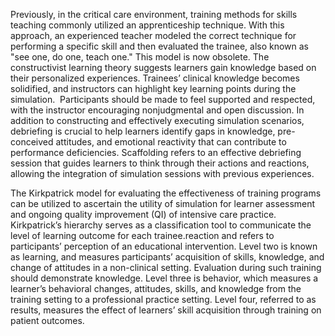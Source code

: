 Previously, in the critical care environment, training methods for skills teaching commonly utilized an apprenticeship technique. With this approach, an experienced teacher modeled the correct technique for performing a specific skill and then evaluated the trainee, also known as "see one, do one, teach one." This model is now obsolete. The constructivist learning theory suggests learners gain knowledge based on their personalized experiences. Trainees’ clinical knowledge becomes solidified, and instructors can highlight key learning points during the simulation.  Participants should be made to feel supported and respected, with the instructor encouraging nonjudgmental and open discussion. In addition to constructing and effectively executing simulation scenarios, debriefing is crucial to help learners identify gaps in knowledge, pre-conceived attitudes, and emotional reactivity that can contribute to performance deficiencies. Scaffolding refers to an effective debriefing session that guides learners to think through their actions and reactions, allowing the integration of simulation sessions with previous experiences.

The Kirkpatrick model for evaluating the effectiveness of training programs can be utilized to ascertain the utility of simulation for learner assessment and ongoing quality improvement (QI) of intensive care practice. Kirkpatrick’s hierarchy serves as a classification tool to communicate the level of learning outcome for each trainee.reaction and refers to participants’ perception of an educational intervention. Level two is known as learning, and measures participants’ acquisition of skills, knowledge, and change of attitudes in a non-clinical setting. Evaluation during such training should demonstrate knowledge. Level three is behavior, which measures a learner’s behavioral changes, attitudes, skills, and knowledge from the training setting to a professional practice setting. Level four, referred to as results, measures the effect of learners’ skill acquisition through training on patient outcomes.